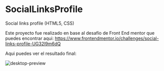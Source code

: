 # SocialLinksProfile
Social links profile (HTML5, CSS)

Este proyecto fue realizado en base al desafío de Front End mentor que puedes encontrar aqui:
https://www.frontendmentor.io/challenges/social-links-profile-UG32l9m6dQ

Aqui puedes ver el resultado final:


![desktop-preview](https://github.com/VickyAzola/SocialLinksProfile/assets/116470398/a0086610-7df2-410d-a73d-3b134586fca2)

